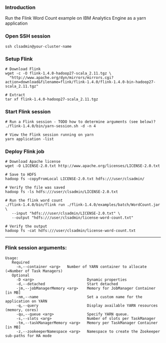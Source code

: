 ### Introduction

Run the Flink Word Count example on IBM Analytics Engine as a yarn application

### Open SSH session

    ssh clsadmin@your-cluster-name

### Setup Flink

    # Download Flink
    wget -c -O flink-1.4.0-hadoop27-scala_2.11.tgz \
      "http://www.apache.org/dyn/mirrors/mirrors.cgi?action=download&filename=flink/flink-1.4.0/flink-1.4.0-bin-hadoop27-scala_2.11.tgz"

    # Extract
    tar xf flink-1.4.0-hadoop27-scala_2.11.tgz
    
    
### Start Flink session

    # Run a Flink session - TODO how to determine arguments (see below)?
    ./flink-1.4.0/bin/yarn-session.sh -d -n 4

    # View the Flink session running on yarn
    yarn application -list

### Deploy Flink job
 
    # Download Apache license
    wget -O LICENSE-2.0.txt http://www.apache.org/licenses/LICENSE-2.0.txt

    # Save to HDFS
    hadoop fs -copyFromLocal LICENSE-2.0.txt hdfs:///user/clsadmin/

    # Verify the file was saved
    hadoop fs -ls hdfs:///user/clsadmin/LICENSE-2.0.txt

    # Run the flink word count
    ./flink-1.4.0/bin/flink run ./flink-1.4.0/examples/batch/WordCount.jar \
       --input "hdfs:///user/clsadmin/LICENSE-2.0.txt" \
       --output "hdfs:///user/clsadmin/license-word-count.txt"

    # Verify the output
    hadoop fs -cat hdfs:///user/clsadmin/license-word-count.txt

----
### Flink session arguments:

```
Usage:
   Required
     -n,--container <arg>   Number of YARN container to allocate (=Number of Task Managers)
   Optional
     -D <arg>                        Dynamic properties
     -d,--detached                   Start detached
     -jm,--jobManagerMemory <arg>    Memory for JobManager Container [in MB]
     -nm,--name                      Set a custom name for the application on YARN
     -q,--query                      Display available YARN resources (memory, cores)
     -qu,--queue <arg>               Specify YARN queue.
     -s,--slots <arg>                Number of slots per TaskManager
     -tm,--taskManagerMemory <arg>   Memory per TaskManager Container [in MB]
     -z,--zookeeperNamespace <arg>   Namespace to create the Zookeeper sub-paths for HA mode
 ```
